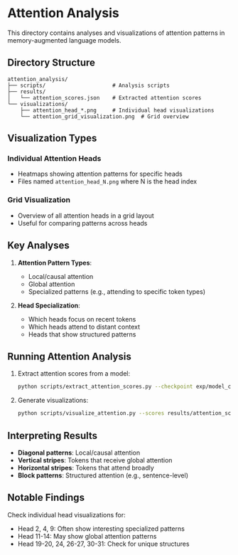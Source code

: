 # Attention Analysis

This directory contains analyses and visualizations of attention patterns in memory-augmented language models.

## Directory Structure

```
attention_analysis/
├── scripts/                     # Analysis scripts
├── results/
│   └── attention_scores.json    # Extracted attention scores
└── visualizations/
    ├── attention_head_*.png     # Individual head visualizations
    └── attention_grid_visualization.png  # Grid overview
```

## Visualization Types

### Individual Attention Heads
- Heatmaps showing attention patterns for specific heads
- Files named `attention_head_N.png` where N is the head index

### Grid Visualization
- Overview of all attention heads in a grid layout
- Useful for comparing patterns across heads

## Key Analyses

1. **Attention Pattern Types**:
   - Local/causal attention
   - Global attention
   - Specialized patterns (e.g., attending to specific token types)

2. **Head Specialization**:
   - Which heads focus on recent tokens
   - Which heads attend to distant context
   - Heads that show structured patterns

## Running Attention Analysis

1. Extract attention scores from a model:
   ```bash
   python scripts/extract_attention_scores.py --checkpoint exp/model_checkpoint
   ```

2. Generate visualizations:
   ```bash
   python scripts/visualize_attention.py --scores results/attention_scores.json
   ```

## Interpreting Results

- **Diagonal patterns**: Local/causal attention
- **Vertical stripes**: Tokens that receive global attention
- **Horizontal stripes**: Tokens that attend broadly
- **Block patterns**: Structured attention (e.g., sentence-level)

## Notable Findings

Check individual head visualizations for:
- Head 2, 4, 9: Often show interesting specialized patterns
- Head 11-14: May show global attention patterns
- Head 19-20, 24, 26-27, 30-31: Check for unique structures
